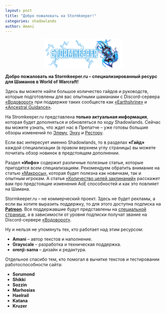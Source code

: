 ```yaml
---
layout: post
title: "Добро пожаловать на Stormkeeper!"
categories: shadowlands 
author: Amani
---
```

<p align="center">
<img src="/assets/img/logos/sk_full.png" width="50%"> 
</p>

**Добро пожаловать на Stormkeeper.ru – специализированный ресурс для Шаманов в World of Warcraft!**

Здесь вы можете найти большое количество гайдов и руководств, которые подготовлены для вас опытными шаманами с Discord-сервера [«Водоворот»](https://discordapp.com/invite/zTQhBn8) при поддержке таких сообществ как [«Earthshrine»](https://discord.gg/earthshrine) и [«Ancestral Guidance»](https://discord.gg/AcTek6e).

На Stromkeeper.ru представлена **только актуальная информация**, которая будет дополняться и обновляться по ходу Shadowlands. Сейчас вы можете узнать, что ждет нас в Препатче – уже готовы большие обзоры изменений по [Элему](https://stormkeeper.ru/ele/prepatch.html), [Энху](https://stormkeeper.ru/enh/prepatch.html) и [Рестору](https://stormkeeper.ru/resto/prepatch.html).

Если вас интересует именно Shadowlands, то в разделах **«Гайд»** каждой специализации (в правом верхнем углу страницы) вы можете почитать обзор новинок в предстоящем дополнении.

Раздел **«Инфо»** содержит различные полезные статьи, которые пригодятся всем специализациям. Рекомендуем обратить внимание на статью [«Макросы»](https://stormkeeper.ru/info/macros.html), которая будет полезна как новичкам, так и опытным игрокам. А статья [«Количество целей заклинаний»](https://stormkeeper.ru/info/target_cap.html) расскажет вам про предстоящие изменения АоЕ способностей и как это повлияет на Шамана.

Stormkeeper.ru – не коммерческий проект. Здесь не будет рекламы, а если вы хотите выразить поддержку, то для этого доступна подписка на [**Patreon**](https://www.patreon.com/amani_vodovorot). Все поддержавшие будут представлены на [специальной странице](https://stormkeeper.ru/info/patrons.html), а в зависимости от уровня подписки получат звание на Discord-сервере [«Водоворот»](https://discordapp.com/invite/zTQhBn8).

Ну и нельзя не упомянуть тех, кто работает над этим ресурсом:
* **Amani** – автор текстов и наполнение.  
* **Grayscale** – разработка и техническая поддержка. 
* **orenji-sama** – дизайн и редактура.  

<p></p>

Отдельное спасибо тем, кто помогал в вычитке текстов и тестировании работоспособности сайта:
* **Sorumond**
* **Shikki**
* **Sozzin**
* **Marhosias**
* **Haelrail**
* **Katana**
* **Kruzer**
